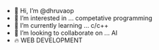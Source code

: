 - 👋 Hi, I’m @dhruvaop
- 👀 I’m interested in ... competative programming 
- 🌱 I’m currently learning ... c/c++
- 💞️ I’m looking to collaborate on ... AI
- 🔥 WEB DEVELOPMENT 


<!---
dhruvaop/dhruvaop is a ✨ special ✨ repository because its `README.md` (this file) appears on your GitHub profile.
You can click the Preview link to take a look at your changes.
--->
